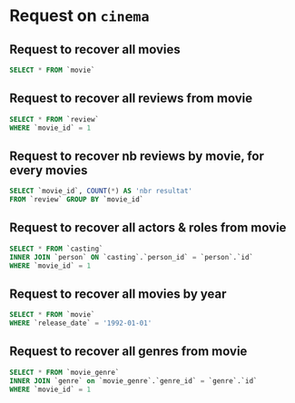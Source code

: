 # Request on `cinema`

## Request to recover all movies

```sql
SELECT * FROM `movie`
```

## Request to recover all reviews from movie

```sql
SELECT * FROM `review`
WHERE `movie_id` = 1
```

## Request to recover nb reviews by movie, for every movies

```sql
SELECT `movie_id`, COUNT(*) AS 'nbr resultat' 
FROM `review` GROUP BY `movie_id`
```

## Request to recover all actors & roles from movie

```sql
SELECT * FROM `casting` 
INNER JOIN `person` ON `casting`.`person_id` = `person`.`id`
WHERE `movie_id` = 1
```

## Request to recover all movies by year

```sql
SELECT * FROM `movie`
WHERE `release_date` = '1992-01-01'
```

## Request to recover all genres from movie

```sql
SELECT * FROM `movie_genre`
INNER JOIN `genre` on `movie_genre`.`genre_id` = `genre`.`id`
WHERE `movie_id` = 1
```
